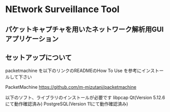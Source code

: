 # NEtwork Surveillance Tool
## パケットキャプチャを用いたネットワーク解析用GUIアプリケーション


## セットアップについて
packetmachine を以下のリンクのREADMEのHow To Use を参考にインストールして下さい

PacketMachine
https://github.com/m-mizutani/packetmachine

以下のソフト、ライブラリのインストールが必要です
libpcap
Qt(Version 5.12.6にて動作確認済み)
PostgreSQL(Version 11にて動作確認済み)

